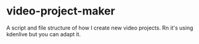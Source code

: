 # video-project-maker
A script and file structure of how I create new video projects. Rn it's using kdenlive but you can adapt it.
